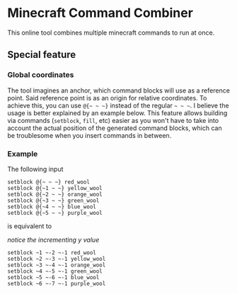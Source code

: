 # Minecraft Command Combiner

This online tool combines multiple minecraft commands to run at once.

## Special feature

### Global coordinates

The tool imagines an anchor, which command blocks will use as a reference point. Said reference point is as an origin for relative coordinates. To achieve this, you can use `@{~ ~ ~}` instead of the regular `~ ~ ~`. I believe the usage is better explained by an example below. This feature allows building via commands (`setblock`, `fill`, etc) easier as you won't have to take into account the actual position of the generated command blocks, which can be troublesome when you insert commands in between.

### Example

The following input

```
setblock @{~ ~ ~} red_wool
setblock @{~1 ~ ~} yellow_wool
setblock @{~2 ~ ~} orange_wool
setblock @{~3 ~ ~} green_wool
setblock @{~4 ~ ~} blue_wool
setblock @{~5 ~ ~} purple_wool
```

is equivalent to

_notice the incrementing y value_

```
setblock ~1 ~-2 ~-1 red_wool
setblock ~2 ~-3 ~-1 yellow_wool
setblock ~3 ~-4 ~-1 orange_wool
setblock ~4 ~-5 ~-1 green_wool
setblock ~5 ~-6 ~-1 blue_wool
setblock ~6 ~-7 ~-1 purple_wool
```
